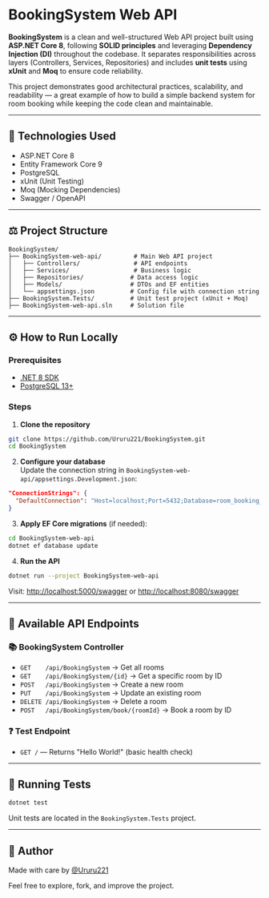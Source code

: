 # BookingSystem Web API

**BookingSystem** is a clean and well-structured Web API project built using **ASP.NET Core 8**, following **SOLID principles** and leveraging **Dependency Injection (DI)** throughout the codebase. It separates responsibilities across layers (Controllers, Services, Repositories) and includes **unit tests** using **xUnit** and **Moq** to ensure code reliability.

This project demonstrates good architectural practices, scalability, and readability — a great example of how to build a simple backend system for room booking while keeping the code clean and maintainable.

---

## 🔧 Technologies Used

- ASP.NET Core 8
- Entity Framework Core 9
- PostgreSQL
- xUnit (Unit Testing)
- Moq (Mocking Dependencies)
- Swagger / OpenAPI

---

## ⚖️ Project Structure

```
BookingSystem/
├── BookingSystem-web-api/         # Main Web API project
│   ├── Controllers/               # API endpoints
│   ├── Services/                  # Business logic
│   ├── Repositories/             # Data access logic
│   ├── Models/                   # DTOs and EF entities
│   └── appsettings.json          # Config file with connection string
├── BookingSystem.Tests/          # Unit test project (xUnit + Moq)
├── BookingSystem-web-api.sln     # Solution file
```

---

## ⚙️ How to Run Locally

### Prerequisites
- [.NET 8 SDK](https://dotnet.microsoft.com/en-us/download)
- [PostgreSQL 13+](https://www.postgresql.org/download/)

### Steps

1. **Clone the repository**
```bash
git clone https://github.com/Ururu221/BookingSystem.git
cd BookingSystem
```

2. **Configure your database**  
Update the connection string in `BookingSystem-web-api/appsettings.Development.json`:

```json
"ConnectionStrings": {
  "DefaultConnection": "Host=localhost;Port=5432;Database=room_booking_system;Username=postgres;Password=your_password"
}
```

3. **Apply EF Core migrations** (if needed):
```bash
cd BookingSystem-web-api
dotnet ef database update
```

4. **Run the API**
```bash
dotnet run --project BookingSystem-web-api
```

Visit: [http://localhost:5000/swagger](http://localhost:5000/swagger) or [http://localhost:8080/swagger](http://localhost:8080/swagger)

---

## 📃 Available API Endpoints

### 📚 BookingSystem Controller

- `GET    /api/BookingSystem`              → Get all rooms
- `GET    /api/BookingSystem/{id}`         → Get a specific room by ID
- `POST   /api/BookingSystem`              → Create a new room
- `PUT    /api/BookingSystem`              → Update an existing room
- `DELETE /api/BookingSystem`              → Delete a room
- `POST   /api/BookingSystem/book/{roomId}` → Book a room by ID

### ❓ Test Endpoint
- `GET /` — Returns "Hello World!" (basic health check)

---

## 🔮 Running Tests

```bash
dotnet test
```
Unit tests are located in the `BookingSystem.Tests` project.

---

## 👥 Author

Made with care by [@Ururu221](https://github.com/Ururu221)

Feel free to explore, fork, and improve the project.

